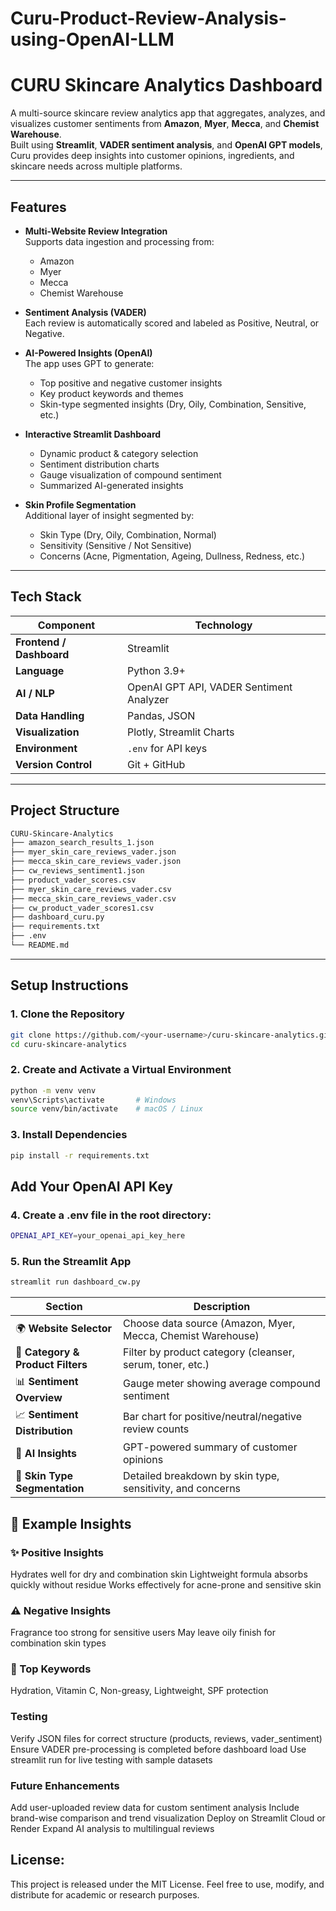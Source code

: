 # Curu-Product-Review-Analysis-using-OpenAI-LLM
# CURU Skincare Analytics Dashboard  

A multi-source skincare review analytics app that aggregates, analyzes, and visualizes customer sentiments from **Amazon**, **Myer**, **Mecca**, and **Chemist Warehouse**.  
Built using **Streamlit**, **VADER sentiment analysis**, and **OpenAI GPT models**, Curu provides deep insights into customer opinions, ingredients, and skincare needs across multiple platforms.

---

## Features  

- **Multi-Website Review Integration**  
  Supports data ingestion and processing from:
  - Amazon  
  - Myer  
  - Mecca  
  - Chemist Warehouse  

- **Sentiment Analysis (VADER)**  
  Each review is automatically scored and labeled as Positive, Neutral, or Negative.

- **AI-Powered Insights (OpenAI)**  
  The app uses GPT to generate:  
  - Top positive and negative customer insights  
  - Key product keywords and themes  
  - Skin-type segmented insights (Dry, Oily, Combination, Sensitive, etc.)

- **Interactive Streamlit Dashboard**  
  - Dynamic product & category selection  
  - Sentiment distribution charts  
  - Gauge visualization of compound sentiment  
  - Summarized AI-generated insights  

- **Skin Profile Segmentation**  
  Additional layer of insight segmented by:  
  - Skin Type (Dry, Oily, Combination, Normal)  
  - Sensitivity (Sensitive / Not Sensitive)  
  - Concerns (Acne, Pigmentation, Ageing, Dullness, Redness, etc.)

---

## Tech Stack  

| Component | Technology |
|------------|-------------|
| **Frontend / Dashboard** | Streamlit |
| **Language** | Python 3.9+ |
| **AI / NLP** | OpenAI GPT API, VADER Sentiment Analyzer |
| **Data Handling** | Pandas, JSON |
| **Visualization** | Plotly, Streamlit Charts |
| **Environment** | `.env` for API keys |
| **Version Control** | Git + GitHub |

---

## Project Structure  
```bash
CURU-Skincare-Analytics
├── amazon_search_results_1.json
├── myer_skin_care_reviews_vader.json
├── mecca_skin_care_reviews_vader.json
├── cw_reviews_sentiment1.json
├── product_vader_scores.csv
├── myer_skin_care_reviews_vader.csv
├── mecca_skin_care_reviews_vader.csv
├── cw_product_vader_scores1.csv
├── dashboard_curu.py
├── requirements.txt
├── .env
└── README.md
```

---

## Setup Instructions  

### 1. Clone the Repository  
```bash
git clone https://github.com/<your-username>/curu-skincare-analytics.git
cd curu-skincare-analytics
```
### 2. Create and Activate a Virtual Environment
```bash
python -m venv venv
venv\Scripts\activate       # Windows
source venv/bin/activate    # macOS / Linux
```
### 3. Install Dependencies
```bash
pip install -r requirements.txt
```

## Add Your OpenAI API Key
### 4. Create a .env file in the root directory:
```bash
OPENAI_API_KEY=your_openai_api_key_here
```
### 5. Run the Streamlit App
```bash
streamlit run dashboard_cw.py
```
| Section                           | Description                                                 |
| --------------------------------- | ----------------------------------------------------------- |
| 🌍 **Website Selector**           | Choose data source (Amazon, Myer, Mecca, Chemist Warehouse) |
| 🧴 **Category & Product Filters** | Filter by product category (cleanser, serum, toner, etc.)   |
| 📊 **Sentiment Overview**         | Gauge meter showing average compound sentiment              |
| 📈 **Sentiment Distribution**     | Bar chart for positive/neutral/negative review counts       |
| 🤖 **AI Insights**                | GPT-powered summary of customer opinions                    |
| 💆 **Skin Type Segmentation**     | Detailed breakdown by skin type, sensitivity, and concerns  |

## 🧩 Example Insights
### ✨ Positive Insights

Hydrates well for dry and combination skin
Lightweight formula absorbs quickly without residue
Works effectively for acne-prone and sensitive skin

### ⚠️ Negative Insights

Fragrance too strong for sensitive users
May leave oily finish for combination skin types

### 🔑 Top Keywords

Hydration, Vitamin C, Non-greasy, Lightweight, SPF protection

### Testing

Verify JSON files for correct structure (products, reviews, vader_sentiment)
Ensure VADER pre-processing is completed before dashboard load
Use streamlit run for live testing with sample datasets

### Future Enhancements

Add user-uploaded review data for custom sentiment analysis
Include brand-wise comparison and trend visualization
Deploy on Streamlit Cloud or Render
Expand AI analysis to multilingual reviews

## License:
This project is released under the MIT License.
Feel free to use, modify, and distribute for academic or research purposes.
